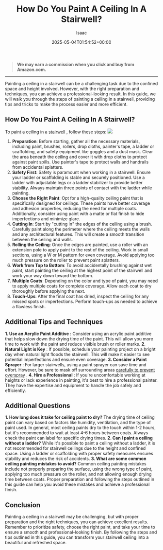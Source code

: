 ﻿---
author: Isaac
layout: post
title: How Do You Paint A Ceiling In A Stairwell?
date: '2025-05-04T01:54:52+00:00'
categories:
- DIY Paintings
tags: []
slug: /how-do-you-paint-a-ceiling-in-a-stairwell/
lastmod: 2025-05-07T12:21:27+03:00
---
> **We may earn a commission when you click and buy from Amazon.com.**
>

---
Painting a ceiling in a stairwell can be a challenging task due to the confined space and height involved. However, with the right preparation and techniques, you can achieve a professional-looking result.
In this guide, we will walk you through the steps of painting a ceiling in a stairwell, providing tips and tricks to make the process easier and more efficient.
## How Do You Paint A Ceiling In A Stairwell?
To paint a ceiling in a
[stairwell](https://pestpolicy.com/how-to-paint-a-stairwell/)
, follow these steps:
![](/assets/img/03/How-Do-You-Paint-A-Ceiling-In-A-Stairwell-300x225.jpg)
1. **Preparation**: Before starting, gather all the necessary materials, including paint, brushes, rollers, drop cloths, painter's tape, a ladder or scaffolding, and safety equipment like goggles and a dust mask. Clear the area beneath the ceiling and cover it with drop cloths to protect against paint spills. Use painter's tape to protect walls and handrails from accidental splatters.
2. **Safety First**: Safety is paramount when working in a stairwell. Ensure your ladder or scaffolding is stable and securely positioned. Use a ladder with adjustable legs or a ladder stabilizer to provide better stability. Always maintain three points of contact with the ladder while painting.
3. **Choose the Right Paint**: Opt for a high-quality ceiling paint that is specifically designed for ceilings. These paints have better coverage and adhesion properties, reducing the need for multiple coats. Additionally, consider using paint with a matte or flat finish to hide imperfections and minimize glare.
4. **Cutting In**: Start by "cutting in" the edges of the ceiling using a brush. Carefully paint along the perimeter where the ceiling meets the walls and any architectural features. This will create a smooth transition between the ceiling and walls.
5. **Rolling the Ceiling**: Once the edges are painted, use a roller with an extension pole to apply paint to the rest of the ceiling. Work in small sections, using a W or M pattern for even coverage. Avoid applying too much pressure on the roller to prevent paint splatters.
6. **Work from Top to Bottom**: To avoid accidentally brushing against wet paint, start painting the ceiling at the highest point of the stairwell and work your way down toward the bottom.
7. **Multiple Coats**: Depending on the color and type of paint, you may need to apply multiple coats for complete coverage. Allow each coat to dry thoroughly before applying the next.
8. **Touch-Ups**: After the final coat has dried, inspect the ceiling for any missed spots or imperfections. Perform touch-ups as needed to achieve a flawless finish.
## **Additional Tips and Techniques**
**1. Use an Acrylic Paint Additive**
: Consider using an acrylic paint additive that helps slow down the drying time of the paint. This will allow you more time to work with the paint and reduce visible brush or roller marks.
**2. Natural Light is Key**
: If possible, schedule your painting project on a bright day when natural light floods the stairwell. This will make it easier to see potential imperfections and ensure even coverage.
**3. Consider a Paint Sprayer**
: For larger stairwells, using a paint sprayer can save time and effort. However, be sure to mask off surrounding areas
[carefully to prevent overspray](https://pestpolicy.com/how-to-decorate-a-stairwell/)
.
**4. Hire a Professional**
: If you're uncomfortable working at heights or lack experience in painting, it's best to hire a professional painter. They have the expertise and equipment to handle the job safely and efficiently.
## **Additional Questions**
**1. How long does it take for ceiling paint to dry?**
The drying time of ceiling paint can vary based on factors like humidity, ventilation, and the type of paint used.
In general, most ceiling paints dry to the touch within 1-2 hours, but it's recommended to wait at least 4-6 hours between coats. Always check the paint can label for specific drying times.
**2. Can I paint a ceiling without a ladder?**
While it's possible to paint a ceiling without a ladder, it is not recommended for stairwell ceilings due to the height and confined space.
Using a ladder or scaffolding with proper safety measures ensures stability and reduces the risk of accidents.
**3. What are some common ceiling painting mistakes to avoid?**
Common ceiling painting mistakes include not properly preparing the surface, using the wrong type of paint, applying too much pressure on the roller, and not allowing enough drying time between coats.
Proper preparation and following the steps outlined in this guide can help you avoid these mistakes and achieve a professional finish.
## Conclusion
Painting a ceiling in a stairwell may be challenging, but with proper preparation and the right techniques, you can achieve excellent results.
Remember to prioritize safety, choose the right paint, and take your time to ensure a smooth and professional-looking finish. By following the steps and tips outlined in this guide, you can transform your stairwell ceiling into a beautiful and refreshed space.